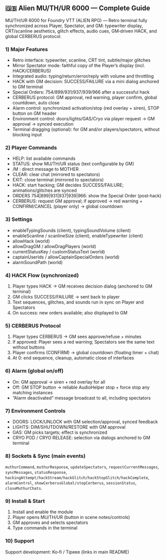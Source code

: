 ## 🇬🇧 Alien MU/TH/UR 6000 — Complete Guide

MU/TH/UR 6000 for Foundry VTT (ALIEN RPG) — Retro terminal fully synchronized across Player, Spectator, and GM: typewriter display, CRT/scanline aesthetics, glitch effects, audio cues, GM‑driven HACK, and global CERBERUS protocol.

### 1) Major Features
- Retro interface: typewriter, scanline, CRT tint, subtle/major glitches
- Mirror Spectator mode: faithful copy of the Player’s display (incl. HACK/CERBERUS)
- Integrated audio: typing/return/error/reply with volume and throttling
- HACK with GM decision: SUCCESS/FAILURE via a mini dialog anchored to GM terminal
- Special Orders: 754/899/931/937/939/966 after a successful hack
- CERBERUS protocol: GM approval, red warning, player confirm, global countdown, auto close
- Alarm control: synchronized activation/stop (red overlay + siren), STOP button on GM header
- Environment control: doors/lights/GAS/Cryo via player request → GM approval → synced execution
- Terminal dragging (optional): for GM and/or players/spectators, without blocking input

### 2) Player Commands
- HELP: list available commands
- STATUS: show MU/TH/UR status (text configurable by GM)
- /M <message>: direct message to MOTHER
- CLEAR: clear chat (mirrored to spectators)
- EXIT: close terminal (mirrored to spectators)
- HACK: start hacking; GM decides SUCCESS/FAILURE; animations/glitches are synced
- ORDERS 754|899|931|937|939|966: show the Special Order (post‑hack)
- CERBERUS: request GM approval; if approved → red warning + CONFIRM/CANCEL (player only) → global countdown

### 3) Settings
- enableTypingSounds (client), typingSoundVolume (client)
- enableScanline / scanlineSize (client), enableTypewriter (client)
- allowHack (world)
- allowDragGM / allowDragPlayers (world)
- currentStatusKey / customStatusText (world)
- captainUserIds / allowCaptainSpecialOrders (world)
- alarmSoundPath (world)

### 4) HACK Flow (synchronized)
1. Player types HACK → GM receives decision dialog (anchored to GM terminal)
2. GM clicks SUCCESS/FAILURE → sent back to player
3. Text sequences, glitches, and sounds run in sync on Player and Spectators
4. On success: new orders available; also displayed to GM

### 5) CERBERUS Protocol
1. Player types CERBERUS → GM sees approve/refuse + minutes
2. If approved: Player sees a red warning; Spectators see the same text without buttons
3. Player confirms (CONFIRM) → global countdown (floating timer + chat)
4. At 0: end sequence, cleanup, automatic close of interfaces

### 6) Alarm (global on/off)
- On: GM approval → siren + red overlay for all
- Off: GM STOP button → reliable AudioHelper stop + force stop any matching instances
- “Alarm deactivated” message broadcast to all, including spectators

### 7) Environment Controls
- DOORS: LOCK/UNLOCK with GM selection/approval, synced feedback
- LIGHTS: DIM/SHUTDOWN/RESTORE with GM approval
- GAS: GM picks targets; effect is synchronized
- CRYO POD / CRYO RELEASE: selection via dialogs anchored to GM terminal

### 8) Sockets & Sync (main events)
`muthurCommand`, `muthurResponse`, `updateSpectators`, `requestCurrentMessages`, `syncMessages`, `statusResponse`, `hackingAttempt/hackStream/hackGlitch/hackStopGlitch/hackComplete`, `alarmControl`, `showCerberusGlobal/stopCerberus`, `sessionStatus`, `closeMuthurChats`.

### 9) Install & Start
1. Install and enable the module
2. Player opens MU/TH/UR (button in scene notes/controls)
3. GM approves and selects spectators
4. Type commands in the terminal

### 10) Support
Support development: Ko‑fi / Tipeee (links in main README)


